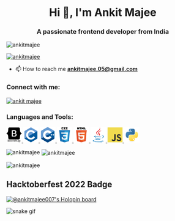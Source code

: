 <h1 align="center">Hi 👋, I'm Ankit Majee</h1>
<h3 align="center">A passionate frontend developer from India</h3>



<p align="left"> <img src="https://komarev.com/ghpvc/?username=ankitmajee&label=Profile%20views&color=0e75b6&style=flat" alt="ankitmajee" /> </p>

<p align="left"> <a href="https://github.com/ryo-ma/github-profile-trophy"><img src="https://github-profile-trophy.vercel.app/?username=ankitmajee" alt="ankitmajee" /></a> </p>

- 📫 How to reach me **ankitmajee.05@gmail.com**

<h3 align="left">Connect with me:</h3>
<p align="left">
<a href="https://www.linkedin.com/in/ankitmajee/" target="blank"><img align="center" src="https://raw.githubusercontent.com/rahuldkjain/github-profile-readme-generator/master/src/images/icons/Social/linked-in-alt.svg" alt="ankit majee" height="30" width="40" /></a>
</p>

<h3 align="left">Languages and Tools:</h3>
<p align="left"> <a href="https://getbootstrap.com" target="_blank" rel="noreferrer"> <img src="https://raw.githubusercontent.com/devicons/devicon/master/icons/bootstrap/bootstrap-plain-wordmark.svg" alt="bootstrap" width="40" height="40"/> </a> <a href="https://www.cprogramming.com/" target="_blank" rel="noreferrer"> <img src="https://raw.githubusercontent.com/devicons/devicon/master/icons/c/c-original.svg" alt="c" width="40" height="40"/> </a> <a href="https://www.w3schools.com/cpp/" target="_blank" rel="noreferrer"> <img src="https://raw.githubusercontent.com/devicons/devicon/master/icons/cplusplus/cplusplus-original.svg" alt="cplusplus" width="40" height="40"/> </a> <a href="https://www.w3schools.com/css/" target="_blank" rel="noreferrer"> <img src="https://raw.githubusercontent.com/devicons/devicon/master/icons/css3/css3-original-wordmark.svg" alt="css3" width="40" height="40"/> </a> <a href="https://www.w3.org/html/" target="_blank" rel="noreferrer"> <img src="https://raw.githubusercontent.com/devicons/devicon/master/icons/html5/html5-original-wordmark.svg" alt="html5" width="40" height="40"/> </a> <a href="https://www.java.com" target="_blank" rel="noreferrer"> <img src="https://raw.githubusercontent.com/devicons/devicon/master/icons/java/java-original.svg" alt="java" width="40" height="40"/> </a> <a href="https://developer.mozilla.org/en-US/docs/Web/JavaScript" target="_blank" rel="noreferrer"> <img src="https://raw.githubusercontent.com/devicons/devicon/master/icons/javascript/javascript-original.svg" alt="javascript" width="40" height="40"/> </a> <a href="https://www.python.org" target="_blank" rel="noreferrer"> <img src="https://raw.githubusercontent.com/devicons/devicon/master/icons/python/python-original.svg" alt="python" width="40" height="40"/> </a> </p>

<p><img align="left" src="https://github-readme-stats.vercel.app/api/top-langs?username=ankitmajee&show_icons=true&locale=en&layout=compact" alt="ankitmajee" /></p>

<p>&nbsp;<img align="center" src="https://github-readme-stats.vercel.app/api?username=ankitmajee&show_icons=true&locale=en" alt="ankitmajee" /></p>

<p><img align="center" src="https://github-readme-streak-stats.herokuapp.com/?user=ankitmajee&" alt="ankitmajee" /></p>

<h2 align="left"> Hacktoberfest 2022 Badge</h2>

[![@ankitmajee007's Holopin board](https://holopin.io/api/user/board?user=ankitmajee007)](https://holopin.io/@ankitmajee007)


![snake gif](https://raw.githubusercontent.com/AnkitMajee/AnkitMajee/output/github-contribution-grid-snake.svg)


